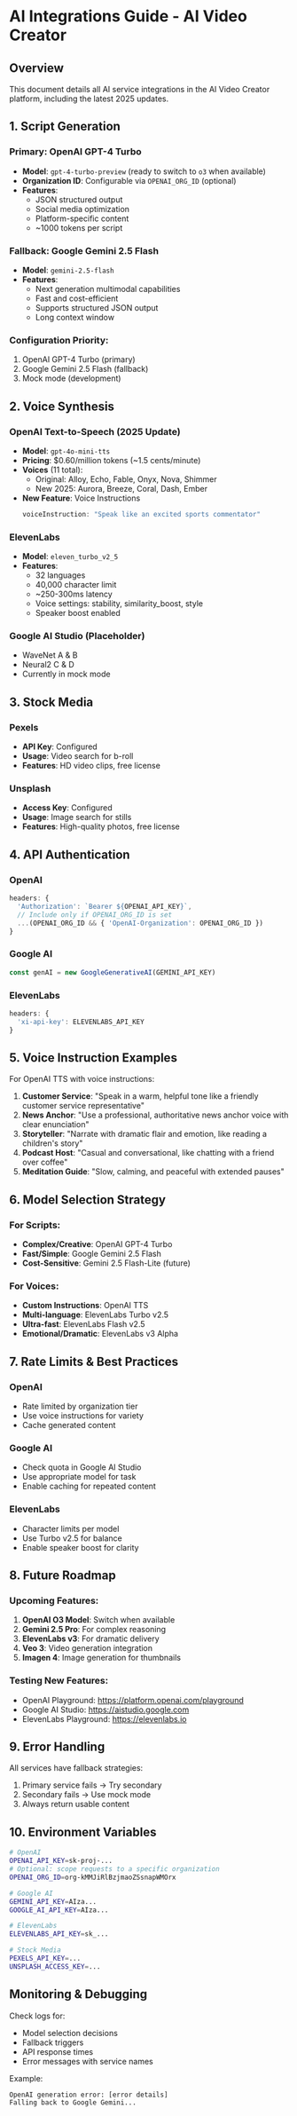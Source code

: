 # AI Integrations Guide - AI Video Creator

## Overview
This document details all AI service integrations in the AI Video Creator platform, including the latest 2025 updates.

## 1. Script Generation

### Primary: OpenAI GPT-4 Turbo
- **Model**: `gpt-4-turbo-preview` (ready to switch to `o3` when available)
- **Organization ID**: Configurable via `OPENAI_ORG_ID` (optional)
- **Features**:
  - JSON structured output
  - Social media optimization
  - Platform-specific content
  - ~1000 tokens per script

### Fallback: Google Gemini 2.5 Flash
- **Model**: `gemini-2.5-flash`
- **Features**:
  - Next generation multimodal capabilities
  - Fast and cost-efficient
  - Supports structured JSON output
  - Long context window

### Configuration Priority:
1. OpenAI GPT-4 Turbo (primary)
2. Google Gemini 2.5 Flash (fallback)
3. Mock mode (development)

## 2. Voice Synthesis

### OpenAI Text-to-Speech (2025 Update)
- **Model**: `gpt-4o-mini-tts`
- **Pricing**: $0.60/million tokens (~1.5 cents/minute)
- **Voices** (11 total):
  - Original: Alloy, Echo, Fable, Onyx, Nova, Shimmer
  - New 2025: Aurora, Breeze, Coral, Dash, Ember
- **New Feature**: Voice Instructions
  ```javascript
  voiceInstruction: "Speak like an excited sports commentator"
  ```

### ElevenLabs
- **Model**: `eleven_turbo_v2_5`
- **Features**:
  - 32 languages
  - 40,000 character limit
  - ~250-300ms latency
  - Voice settings: stability, similarity_boost, style
  - Speaker boost enabled

### Google AI Studio (Placeholder)
- WaveNet A & B
- Neural2 C & D
- Currently in mock mode

## 3. Stock Media

### Pexels
- **API Key**: Configured
- **Usage**: Video search for b-roll
- **Features**: HD video clips, free license

### Unsplash
- **Access Key**: Configured
- **Usage**: Image search for stills
- **Features**: High-quality photos, free license

## 4. API Authentication

### OpenAI
```javascript
headers: {
  'Authorization': `Bearer ${OPENAI_API_KEY}`,
  // Include only if OPENAI_ORG_ID is set
  ...(OPENAI_ORG_ID && { 'OpenAI-Organization': OPENAI_ORG_ID })
}
```

### Google AI
```javascript
const genAI = new GoogleGenerativeAI(GEMINI_API_KEY)
```

### ElevenLabs
```javascript
headers: {
  'xi-api-key': ELEVENLABS_API_KEY
}
```

## 5. Voice Instruction Examples

For OpenAI TTS with voice instructions:

1. **Customer Service**: "Speak in a warm, helpful tone like a friendly customer service representative"
2. **News Anchor**: "Use a professional, authoritative news anchor voice with clear enunciation"
3. **Storyteller**: "Narrate with dramatic flair and emotion, like reading a children's story"
4. **Podcast Host**: "Casual and conversational, like chatting with a friend over coffee"
5. **Meditation Guide**: "Slow, calming, and peaceful with extended pauses"

## 6. Model Selection Strategy

### For Scripts:
- **Complex/Creative**: OpenAI GPT-4 Turbo
- **Fast/Simple**: Google Gemini 2.5 Flash
- **Cost-Sensitive**: Gemini 2.5 Flash-Lite (future)

### For Voices:
- **Custom Instructions**: OpenAI TTS
- **Multi-language**: ElevenLabs Turbo v2.5
- **Ultra-fast**: ElevenLabs Flash v2.5
- **Emotional/Dramatic**: ElevenLabs v3 Alpha

## 7. Rate Limits & Best Practices

### OpenAI
- Rate limited by organization tier
- Use voice instructions for variety
- Cache generated content

### Google AI
- Check quota in Google AI Studio
- Use appropriate model for task
- Enable caching for repeated content

### ElevenLabs
- Character limits per model
- Use Turbo v2.5 for balance
- Enable speaker boost for clarity

## 8. Future Roadmap

### Upcoming Features:
1. **OpenAI O3 Model**: Switch when available
2. **Gemini 2.5 Pro**: For complex reasoning
3. **ElevenLabs v3**: For dramatic delivery
4. **Veo 3**: Video generation integration
5. **Imagen 4**: Image generation for thumbnails

### Testing New Features:
- OpenAI Playground: https://platform.openai.com/playground
- Google AI Studio: https://aistudio.google.com
- ElevenLabs Playground: https://elevenlabs.io

## 9. Error Handling

All services have fallback strategies:
1. Primary service fails → Try secondary
2. Secondary fails → Use mock mode
3. Always return usable content

## 10. Environment Variables

```bash
# OpenAI
OPENAI_API_KEY=sk-proj-...
# Optional: scope requests to a specific organization
OPENAI_ORG_ID=org-kMMJiRlBzjmaoZSsnapWMOrx

# Google AI
GEMINI_API_KEY=AIza...
GOOGLE_AI_API_KEY=AIza...

# ElevenLabs
ELEVENLABS_API_KEY=sk_...

# Stock Media
PEXELS_API_KEY=...
UNSPLASH_ACCESS_KEY=...
```

## Monitoring & Debugging

Check logs for:
- Model selection decisions
- Fallback triggers
- API response times
- Error messages with service names

Example:
```
OpenAI generation error: [error details]
Falling back to Google Gemini...
```
